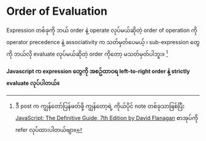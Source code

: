 # Order of Evaluation

Expression တစ်ခုကို ဘယ် order နဲ့ operate လုပ်မယ်ဆိုတဲ့ order of operation ကို operator precedence နဲ့ associativity က သတ်မှတ်ပေမယ့် ၊ sub-expression တွေကို ဘယ်လို evaluate လုပ်မယ်ဆိုတဲ့ order ကိုတော့ မသတ်မှတ်ပါဘူး။ [^1]

**Javascript က expression  တွေကို အစဥ်ထာဝရ left-to-right order နဲ့ strictly evaluate လုပ်ပါတယ်။**



[^1]: ဒီ post က ကျွန်တော်ပြန်ဖတ်ဖို့ ကျွန်တော့ရဲ့ ကိုယ်ပိုင် note တစ်ခုသာဖြစ်ပြီး [JavaScript: The Definitive Guide, 7th Edition by David Flanagan](https://www.oreilly.com/library/view/javascript-the-definitive/9781491952016/) စာအုပ်ကို refer လုပ်ထားပါတယ်ဗျာ။ 